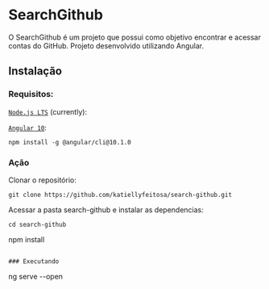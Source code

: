 # SearchGithub

O SearchGithub é um projeto que possui como objetivo encontrar e acessar contas do GitHub. Projeto desenvolvido utilizando Angular. 

## Instalação

### Requisitos:

[`Node.js LTS`](https://nodejs.org/en/) (currently):

[`Angular 10`](https://angular.io/):

```
npm install -g @angular/cli@10.1.0
```

### Ação

Clonar o repositório:

```
git clone https://github.com/katiellyfeitosa/search-github.git
```

Acessar a pasta search-github e instalar as dependencias:

```
cd search-github
```
npm install
```

### Executando 

```
ng serve --open
```
